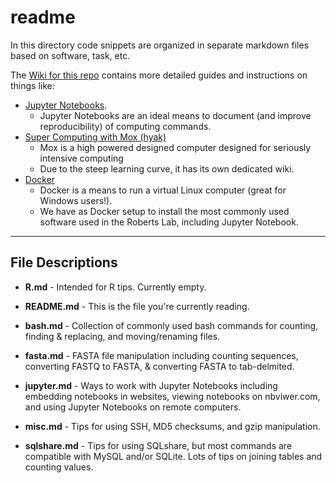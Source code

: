 # readme
 In this directory code snippets are organized in separate markdown files based on software, task, etc.
 
 The [Wiki for this repo](https://github.com/RobertsLab/code/wiki) contains more detailed guides and instructions on things like:
 
 - [Jupyter Notebooks](https://github.com/RobertsLab/code/wiki/Jupyter-Notebook-Guide).
     - Jupyter Notebooks are an ideal means to document (and improve reproducibility) of computing commands.
 - [Super Computing with Mox (hyak)](https://github.com/RobertsLab/hyak_mox/wiki)
     - Mox is a high powered designed computer designed for seriously intensive computing
     - Due to the steep learning curve, it has its own dedicated wiki.
 - [Docker](https://github.com/RobertsLab/code/wiki/Docker-Guide)
     - Docker is a means to run a virtual Linux computer (great for Windows users!).
     - We have as Docker setup to install the most commonly used software used in the Roberts Lab, including Jupyter Notebook.

---

## File Descriptions

- **R.md** - Intended for R tips. Currently empty.

- **README.md** - This is the file you're currently reading.

- **bash.md** - Collection of commonly used bash commands for counting, finding & replacing, and moving/renaming files.

- **fasta.md** - FASTA file manipulation including counting sequences, converting FASTQ to FASTA, & converting FASTA to tab-delmited.

- **jupyter.md** - Ways to work with Jupyter Notebooks including embedding notebooks in websites, viewing notebooks on nbviwer.com, and using Jupyter Notebooks on remote computers.

- **misc.md** - Tips for using SSH, MD5 checksums, and gzip manipulation.

- **sqlshare.md** - Tips for using SQLshare, but most commands are compatible with MySQL and/or SQLite. Lots of tips on joining tables and counting values.
